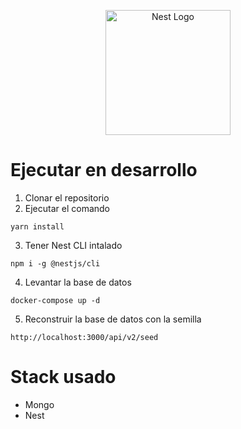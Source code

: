 <p align="center">
  <a href="http://nestjs.com/" target="blank"><img src="https://nestjs.com/img/logo-small.svg" width="200" alt="Nest Logo" /></a>
</p>

# Ejecutar en desarrollo

1. Clonar el repositorio
2. Ejecutar el comando
```
yarn install
```
3. Tener Nest CLI intalado
```
npm i -g @nestjs/cli
```
4. Levantar la base de datos
```
docker-compose up -d
```
5. Reconstruir la base de datos con la semilla
```
http://localhost:3000/api/v2/seed
```

# Stack usado
 * Mongo
 * Nest